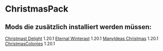 # ChristmasPack
## Mods die zusätzlich installiert werden müssen:
[Christmast Delight](https://www.curseforge.com/minecraft/mc-mods/christmas-delight)        1.20.1
[Eternal Winterast](https://www.curseforge.com/minecraft/mc-mods/eternal-winter)            1.20.1
[ManyIdeas Christmas](https://www.curseforge.com/minecraft/mc-mods/manyideas-christmas)     1.20.1
[ChristmasColonies](https://www.curseforge.com/minecraft/mc-mods/christmascolonies)         1.20.1